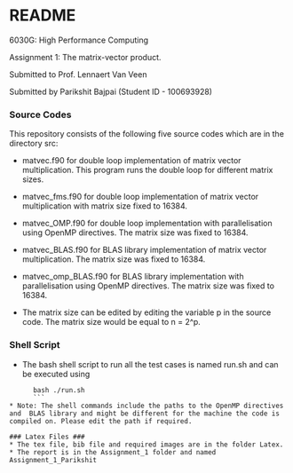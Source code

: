 # README #

6030G: High Performance Computing

Assignment 1: The matrix-vector product.

Submitted to Prof. Lennaert Van Veen

Submitted by Parikshit Bajpai (Student ID - 100693928)


### Source Codes ###

This repository consists of the following five source codes which are in the directory src:

* matvec.f90 for double loop implementation of matrix vector multiplication. This program runs the double loop for different matrix sizes.

* matvec_fms.f90 for double loop implementation of matrix vector multiplication with matrix size fixed to 16384.

* matvec_OMP.f90 for double loop implementation with parallelisation using OpenMP directives. The matrix size was fixed to 16384.

* matvec_BLAS.f90 for BLAS library implementation of matrix vector multiplication. The matrix size was fixed to 16384.

* matvec_omp_BLAS.f90 for BLAS library implementation with parallelisation using OpenMP directives. The matrix size was fixed to 16384.

* The matrix size can be edited by editing the variable p in the source code. The matrix size would be equal to n = 2^p.


### Shell Script ###

* The bash shell script to run all the test cases is named run.sh and can be executed using
```
	  bash ./run.sh
	  ```
* Note: The shell commands include the paths to the OpenMP directives and  BLAS library and might be different for the machine the code is compiled on. Please edit the path if required.

### Latex Files ###
* The tex file, bib file and required images are in the folder Latex.
* The report is in the Assignment_1 folder and named Assignment_1_Parikshit
